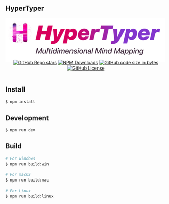 ## HyperTyper

<img src="src/renderer/src/assets/logo.png" alt="HyperTyper — Multidimensional Mind Mapping" class="logo" style="max-width: 500px;" />

<div class="badges" style="text-align: center; margin-top: -10px;">
<a href="https://github.com/themaximal1st/hypertyper"><img alt="GitHub Repo stars" src="https://img.shields.io/github/stars/themaximal1st/hypertyper"></a>
<a href="https://www.npmjs.com/package/@themaximalist/hypertyper"><img alt="NPM Downloads" src="https://img.shields.io/npm/dt/%40themaximalist%2Fhypertyper"></a>
<a href="https://github.com/themaximal1st/hypertyper"><img alt="GitHub code size in bytes" src="https://img.shields.io/github/languages/code-size/themaximal1st/hypertyper"></a>
<a href="https://github.com/themaximal1st/hypertyper"><img alt="GitHub License" src="https://img.shields.io/github/license/themaximal1st/hypertyper"></a>
</div>
<br />

## Install

```bash
$ npm install
```

## Development

```bash
$ npm run dev
```

## Build

```bash
# For windows
$ npm run build:win

# For macOS
$ npm run build:mac

# For Linux
$ npm run build:linux
```
